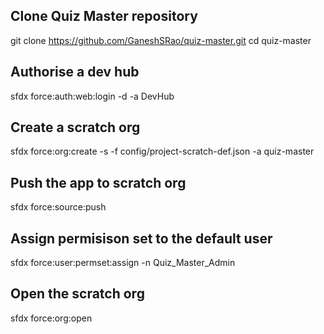 ## Clone Quiz Master repository
git clone https://github.com/GaneshSRao/quiz-master.git
cd quiz-master

## Authorise a dev hub
sfdx force:auth:web:login -d -a DevHub

## Create a scratch org
sfdx force:org:create -s -f config/project-scratch-def.json -a quiz-master

## Push the app to scratch org
sfdx force:source:push

## Assign permisison set to the default user
sfdx force:user:permset:assign -n Quiz_Master_Admin

## Open the scratch org
sfdx force:org:open
